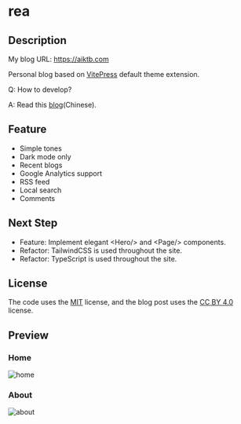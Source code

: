 # rea

## Description

My blog URL: https://aiktb.com

Personal blog based on [VitePress](https://vitepress.dev/) default theme extension.

Q: How to develop?

A: Read this [blog](https://aiktb.com/posts/vitepress-blog)(Chinese).

## Feature

- Simple tones
- Dark mode only
- Recent blogs
- Google Analytics support
- RSS feed
- Local search
- Comments

## Next Step

- Feature: Implement elegant \<Hero/> and \<Page/> components.
- Refactor: TailwindCSS is used throughout the site.
- Refactor: TypeScript is used throughout the site.

## License

The code uses the [MIT](https://github.com/aiktb/rea/blob/master/LICENSE) license, and the blog post uses the [CC BY 4.0](https://creativecommons.org/licenses/by/4.0/) license.

## Preview

### Home

![home](https://s2.loli.net/2023/05/23/nf8B1aYZ9cVoGRM.webp)

### About

![about](https://s2.loli.net/2023/05/23/HrZUqgvdh5joM7X.webp)
